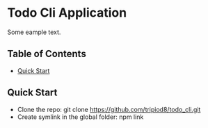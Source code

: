 # Todo Cli Application

Some eample text.

## Table of Contents

- [Quick Start](#quick-start)



## Quick Start

- Clone the repo: git clone https://github.com/tripiod8/todo_cli.git
- Create symlink in the global folder: npm link
